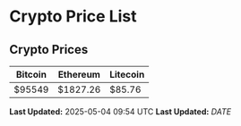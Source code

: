# Crypto Price List

## Crypto Prices
| Bitcoin | Ethereum | Litecoin |
| ------- | -------- | -------- |
| $95549 | $1827.26 | $85.76 |
**Last Updated:** 2025-05-04 09:54 UTC
**Last Updated:** $DATE$
